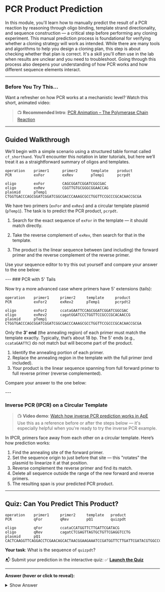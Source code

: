 <script src="https://unpkg.com/seqviz"></script>
# PCR Product Prediction

In this module, you'll learn how to manually predict the result of a PCR reaction by reasoning through oligo binding, template strand directionality, and sequence construction — a critical step before performing any cloning experiment. This manual prediction process is foundational for verifying whether a cloning strategy will work as intended. While there are many tools and algorithms to help you design a cloning plan, this step is about checking whether that plan is correct. It's a skill you'll often use in the lab when results are unclear and you need to troubleshoot. Going through this process also deepens your understanding of how PCR works and how different sequence elements interact.

---
### Before You Try This...

Want a refresher on how PCR works at a mechanistic level? Watch this short, animated video:
> 📺 **Recommended Intro**: [PCR Animation – The Polymerase Chain Reaction](https://www.youtube.com/watch?v=2KoLnIwoZKU)

---
## Guided Walkthrough

We’ll begin with a simple scenario using a structured table format called `cf_shorthand`. You’ll encounter this notation in later tutorials, but here we’ll treat it as a straightforward summary of oligos and templates.

```
operation    primer1      primer2      template    product
PCR          exFor        exRev        pTemp1      pcrpdt

oligo        exFor        CAGCGGATCGGATCGGCGAC
oligo        exRev        CGGTTGTGCGGGCGGAACCAG
plasmid      pTemp1       CTGGTGACCCAGCGGATCGGATCGGCGACCCAAAGCGCCTGGTTCCGCCCGCACAACCGCGA
```

We have two primers (`exFor` and `exRev`) and a circular template plasmid (`pTemp1`). The task is to predict the PCR product, `pcrpdt`.

1. Search for the exact sequence of `exFor` in the template — it should match directly.

2. Take the reverse complement of `exRev`, then search for that in the template.

3. The product is the linear sequence between (and including) the forward primer and the reverse complement of the reverse primer.

Use your sequence editor to try this out yourself and compare your answer to the one below:

  <div id="viewer1"></div>
  <script>
    function waitForSeqViz(callback) {
      if (typeof seqviz !== "undefined" && seqviz.Viewer) {
        callback();
      } else {
        setTimeout(() => waitForSeqViz(callback), 50);
      }
    }

    waitForSeqViz(() => {
      seqviz
        .Viewer("viewer1", {
            "name": "pcrpdt",
            "seq": "CAGCGGATCGGATCGGCGACCCAAAGCGCCTGGTTCCGCCCGCACAACCG",
            "annotations": [
                { "name": "exFor", "start": 0, "end": 20, "color": "cyan", "direction": 1 },
                { "name": "exRev", "start": 29, "end": 50, "color": "#92ffa4", "direction": -1 }
            ],
          translations: [],
          viewer: "linear",
          showComplement: true,
          showIndex: true,
          style: { height: "75px", width: "100%" }
        })
        .render();
    });
  </script>
---
### PCR with 5' Tails

Now try a more advanced case where primers have 5' extensions (tails):

```
operation    primer1     primer2     template     product
PCR          exFor2      exRev2      pTemp1       pcrpdt2

oligo        exFor2      ccataGAATTCCAGCGGATCGGATCGGCGAC
oligo        exRev2      cagatGGATCCCTGGTTCCGCCCGCACAACCG
plasmid      pTemp1      CTGGTGACCCAGCGGATCGGATCGGCGACCCAAAGCGCCTGGTTCCGCCCGCACAACCGCGA
```

Only the **3' end** (the annealing region) of each primer must match the template exactly. Typically, that’s about 18 bp. The 5' ends (e.g., `ccataGAATTC`) do not match but will become part of the product.

1. Identify the annealing portion of each primer.
2. Replace the annealing region in the template with the full primer (end included).
3. Your product is the linear sequence spanning from full forward primer to full reverse primer (reverse complemented).

Compare your answer to the one below:

  <div id="viewer2"></div>
  <script>
    function waitForSeqViz(callback) {
      if (typeof seqviz !== "undefined" && seqviz.Viewer) {
        callback();
      } else {
        setTimeout(() => waitForSeqViz(callback), 50);
      }
    }

    waitForSeqViz(() => {
      seqviz
        .Viewer("viewer2", {
            "name": "pcrpdt",
            "seq": "ccataGAATTCCAGCGGATCGGATCGGCGACCCAAAGCGCCTCGGTTGTGCGGGCGGAACCAGGGATCCatctg",
            "annotations": [
                { "name": "exFor2", "start": 0, "end": 31, "color": "cyan", "direction": 1 },
                { "name": "exRev2", "start": 42, "end": 74, "color": "#92ffa4", "direction": -1 }
            ],
          translations: [],
          viewer: "linear",
          showComplement: true,
          showIndex: true,
          style: { height: "75px", width: "110%" }
        })
        .render();
    });
  </script>
---

### Inverse PCR (IPCR) on a Circular Template
> 📺 **Video demo**: [Watch how inverse PCR prediction works in ApE](https://www.youtube.com/watch?v=SPvvYWmMQ1I)  
Use this as a reference before or after the steps below — it's especially helpful when you're ready to try the inverse PCR example.

In IPCR, primers face away from each other on a circular template. Here’s how prediction works:

1. Find the annealing site of the forward primer.
2. Set the sequence origin to just before that site — this "rotates" the plasmid to linearize it at that position.
3. Reverse complement the reverse primer and find its match.
4. Delete all sequence outside the range of the new forward and reverse primers.
5. The resulting span is your predicted PCR product.

---

## Quiz: Can You Predict This Product?

```
operation    primer1     primer2     template   product
PCR          qFor        qRev        pQ1        quizpdt

oligo        qFor        ccataCCATGGTTCTTGATTCGATACG
oligo        qRev        cagatCTCGAGTTAGTGCTGTTCGAGGTCCTG
plasmid      pQ1         CACTCAAGGTTCAGGACCTCGAACAGCACTAACGGAAGAAATCCGATGGTTCTTGATTCGATACGTGGCCCCGAGGACCTCGCAT
```

**Your task**: What is the sequence of `quizpdt`?

📬 Submit your prediction in the interactive quiz:
✅ **[Launch the Quiz](../quizzes/pcr_prediction_quiz.md)**

---

**Answer (hover or click to reveal):**
<details><summary>Show Answer</summary>

```
ccataCCATGGTTCTTGATTCGATACGTGGCCCCGAGGACCTCGCATCACTCAAGGTTCAGGACCTCGAACAGCACTAACTCGAGatctg
```

</details>
</file>
